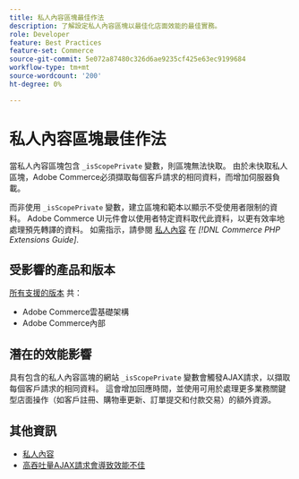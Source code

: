 ```yaml
---
title: 私人內容區塊最佳作法
description: 了解設定私人內容區塊以最佳化店面效能的最佳實務。
role: Developer
feature: Best Practices
feature-set: Commerce
source-git-commit: 5e072a87480c326d6ae9235cf425e63ec9199684
workflow-type: tm+mt
source-wordcount: '200'
ht-degree: 0%

---
```


# 私人內容區塊最佳作法

當私人內容區塊包含 `_isScopePrivate` 變數，則區塊無法快取。 由於未快取私人區塊，Adobe Commerce必須擷取每個客戶請求的相同資料，而增加伺服器負載。

而非使用 `_isScopePrivate` 變數，建立區塊和範本以顯示不受使用者限制的資料。 Adobe Commerce UI元件會以使用者特定資料取代此資料，以更有效率地處理預先轉譯的資料。 如需指示，請參閱 [私人內容](https://developer.adobe.com/commerce/php/development/cache/page/private-content/) 在 _[!DNL Commerce PHP Extensions Guide]_.

## 受影響的產品和版本

[所有支援的版本](../../../release/versions.md) 共：

- Adobe Commerce雲基礎架構
- Adobe Commerce內部

## 潛在的效能影響

具有包含的私人內容區塊的網站 `_isScopePrivate` 變數會觸發AJAX請求，以擷取每個客戶請求的相同資料。 這會增加回應時間，並使用可用於處理更多業務關鍵型店面操作（如客戶註冊、購物車更新、訂單提交和付款交易）的額外資源。

## 其他資訊

- [私人內容](../../../performance/configuration.md#client-side-optimization-settings)
- [高吞吐量AJAX請求會導致效能不佳](https://experienceleague.adobe.com/docs/commerce-knowledge-base/kb/troubleshooting/miscellaneous/high-throughput-ajax-requests-cause-poor-performance.html)


